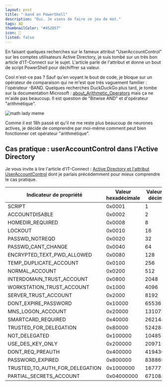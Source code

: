 ```yaml
---
layout: post
title: "-band en PowerShell"
description: "Oui. Je viens de faire ce jeu de mot."
tags: AD
thumbnailColor: "#452057"
icon: 🍆
listed: false
---
```


En faisant quelques recherches sur le fameux attribut "UserAccountControl" sur les comptes utilisateurs Active Directory, je suis tombé sur un très bon article d'IT-Connect sur le sujet. L'article parle de l'attribut et donne un bout de script PowerShell pour déchiffrer sa valeur.

Cool n'est-ce pas ? Sauf qu'en voyant le bout de code, je bloque sur un opérateur de comparaison qui ne m'est que très vaguement familier : l'opérateur -BAND. Quelques recherches DuckDuckGo plus tard, je tombe sur la documentation Microsoft : [about_Arithmetic_Operators](https://docs.microsoft.com/en-us/powershell/module/microsoft.powershell.core/about/about_arithmetic_operators) mais ça ne m'aide pas beaucoup. Il est question de "Bitwise AND" et d'opérateur "arithmétique".

![math lady meme](https://media4.giphy.com/media/WRQBXSCnEFJIuxktnw/giphy.gif?cid=ecf05e47ni6059isv8xffm6xqrw4x9bg85868n8b0g4ozpgg&rid=giphy.gif&ct=g)

Comme il est 18h passé et qu'il ne me reste plus beaucoup de neurones actives, je décide de comprendre par moi-même comment peut bien fonctionner cet opérateur "arithmétique".

## Cas pratique : userAccountControl dans l'Active Directory

Je vous invite à lire l'article d'IT-Connect : [Active Directory et l'attribut UserAccountControl](https://www.it-connect.fr/active-directory-et-lattribut-useraccountcontrol/) dont je parlais précédemment pour mieux comprendre le cas pratique.

Indicateur de propriété | Valeur hexadécimale | Valeur en décimal
----------------------- | ------------------- | -----------------
SCRIPT | 0x0001 | 1
ACCOUNTDISABLE | 0x0002 | 2
HOMEDIR_REQUIRED | 0x0008 | 8
LOCKOUT | 0x0010 | 16
PASSWD_NOTREQD | 0x0020 | 32
PASSWD_CANT_CHANGE | 0x0040 | 64
ENCRYPTED_TEXT_PWD_ALLOWED | 0x0080 | 128
TEMP_DUPLICATE_ACCOUNT | 0x0100 | 256
NORMAL_ACCOUNT | 0x0200 | 512
INTERDOMAIN_TRUST_ACCOUNT | 0x0800 | 2048
WORKSTATION_TRUST_ACCOUNT | 0x1000 | 4096
SERVER_TRUST_ACCOUNT | 0x2000 | 8192
DONT_EXPIRE_PASSWORD | 0x10000 | 65536
MNS_LOGON_ACCOUNT | 0x20000 | 131072
SMARTCARD_REQUIRED | 0x40000 | 262144
TRUSTED_FOR_DELEGATION | 0x80000 | 524288
NOT_DELEGATED | 0x100000 | 1048576
USE_DES_KEY_ONLY | 0x200000 | 2097152
DONT_REQ_PREAUTH | 0x400000 | 4194304
PASSWORD_EXPIRED | 0x800000 | 8388608
TRUSTED_TO_AUTH_FOR_DELEGATION | 0x1000000 | 16777216
PARTIAL_SECRETS_ACCOUNT | 0x04000000 | 67108864